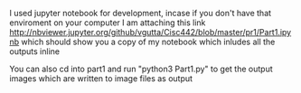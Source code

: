 I used jupyter notebook for development, incase if you don't have that enviroment on your computer I am
attaching this link http://nbviewer.jupyter.org/github/vgutta/Cisc442/blob/master/pr1/Part1.ipynb
which should show you a copy of my notebook which inludes all the outputs inline

You can also cd into part1 and run "python3 Part1.py" to get the output images which are written to image files as output

